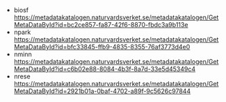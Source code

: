 
* biosf https://metadatakatalogen.naturvardsverket.se/metadatakatalogen/GetMetaDataById?id=bc2ce857-fa87-42f6-8870-fbdc3a9b113e
* npark https://metadatakatalogen.naturvardsverket.se/metadatakatalogen/GetMetaDataById?id=bfc33845-ffb9-4835-8355-76af3773d4e0
* nminn https://metadatakatalogen.naturvardsverket.se/metadatakatalogen/GetMetaDataById?id=c6b02e88-8084-4b3f-8a7d-33e5d45349c4
* nrese https://metadatakatalogen.naturvardsverket.se/metadatakatalogen/GetMetaDataById?id=2921b01a-0baf-4702-a89f-9c5626c97844
